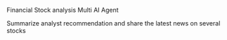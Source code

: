 Financial Stock analysis Multi AI Agent

Summarize analyst recommendation and share the latest news on several stocks


